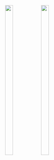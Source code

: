 

<div align = "center">
 
    
  <img src = "https://github.com/user-attachments/assets/606b37eb-dea4-4999-82c1-040a9c8ce71e"  height=35% width=22%  />
   <img src = "https://github.com/user-attachments/assets/902447cc-c4cc-474a-b538-21caebf4f42c"  height=35% width=22%  />
  















</div>


